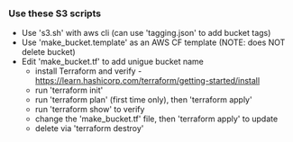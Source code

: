 ### Use these S3 scripts

- Use 's3.sh' with aws cli  (can use 'tagging.json' to add bucket tags)  
- Use 'make_bucket.template' as an AWS CF template (NOTE: does NOT delete bucket)
- Edit 'make_bucket.tf' to add unigue bucket name
    - install Terraform and verify - https://learn.hashicorp.com/terraform/getting-started/install
    - run 'terraform init'
    - run 'terraform plan' (first time only), then 'terraform apply'
    - run 'terraform show' to verify
    - change the 'make_bucket.tf' file, then 'terraform apply' to update
    - delete via 'terraform destroy'
